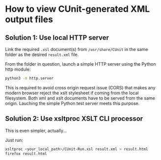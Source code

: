 # How to view CUnit-generated XML output files

## Solution 1: Use local HTTP server

Link the required `.xsl` document(s) from `/usr/share/CUnit` in the same folder
as the desired `result.xml` file.

From the folder in question, launch a simple HTTP server using the Python http
module:
   
```sh
python3 -m http.server
```

This is required to avoid cross origin request issue (CORS) that makes any
modern browser reject the xslt stylesheet if coming from the local filesystem.
Both xml and xslt documents have to be served from the same origin. Lauching
the simple Python test server meets this purpose.

## Solution 2: Use xsltproc XSLT CLI processor

This is even simpler, actually...

Just run:

```sh
xsltproc <your_local_path>/CUnit-Run.xsl result.xml > result.html
firefox result.html
```
